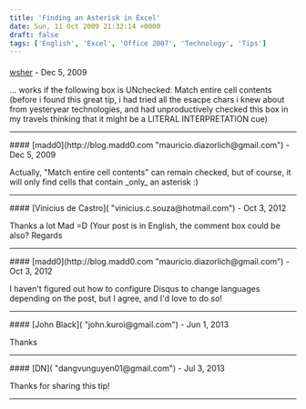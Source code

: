 ```yaml
---
title: 'Finding an Asterisk in Excel'
date: Sun, 11 Oct 2009 21:32:14 +0000
draft: false
tags: ['English', 'Excel', 'Office 2007', 'Technology', 'Tips']
---
```



#### 
[wsher]( "wills@sherwoodphoto.com") - <time datetime="2009-12-25 16:11:00">Dec 5, 2009</time>

... works if the following box is UNchecked: Match entire cell contents (before i found this great tip, i had tried all the esacpe chars i knew about from yesteryear technologies, and had unproductively checked this box in my travels thinking that it might be a LITERAL INTERPRETATION cue)
<hr />
#### 
[madd0](http://blog.madd0.com "mauricio.diazorlich@gmail.com") - <time datetime="2009-12-25 16:22:00">Dec 5, 2009</time>

Actually, "Match entire cell contents" can remain checked, but of course, it will only find cells that contain \_only\_ an asterisk :)
<hr />
#### 
[Vinicius de Castro]( "vinicius.c.souza@hotmail.com") - <time datetime="2012-10-24 14:50:00">Oct 3, 2012</time>

Thanks a lot Mad =D (Your post is in English, the comment box could be also? Regards
<hr />
#### 
[madd0](http://blog.madd0.com "mauricio.diazorlich@gmail.com") - <time datetime="2012-10-24 16:01:00">Oct 3, 2012</time>

I haven't figured out how to configure Disqus to change languages depending on the post, but I agree, and I'd love to do so!
<hr />
#### 
[John Black]( "john.kuroi@gmail.com") - <time datetime="2013-06-24 16:01:00">Jun 1, 2013</time>

Thanks
<hr />
#### 
[DN]( "dangvunguyen01@gmail.com") - <time datetime="2013-07-17 20:00:44">Jul 3, 2013</time>

Thanks for sharing this tip!
<hr />
